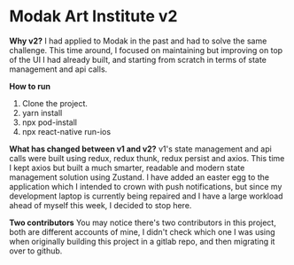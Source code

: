 # Modak Art Institute v2
**Why v2?**
I had applied to Modak in the past and had to solve the same challenge. This time around, I focused on maintaining but improving on top of the UI I had already built, and starting from scratch in terms of state management and api calls.

**How to run**
1. Clone the project. 
2. yarn install
3. npx pod-install 
4. npx react-native run-ios

**What has changed between v1 and v2?**
v1's state management and api calls were built using redux, redux thunk, redux persist and axios. This time I kept axios but built a much smarter, readable and modern state management solution using Zustand. 
I have added an easter egg to the application which I intended to crown with push notifications, but since my development laptop is currently being repaired and I have a large workload ahead of myself this week, I decided to stop here. 

**Two contributors**
You may notice there's two contributors in this project, both are different accounts of mine, I didn't check which one I was using when originally building this project in a gitlab repo, and then migrating it over to github. 
